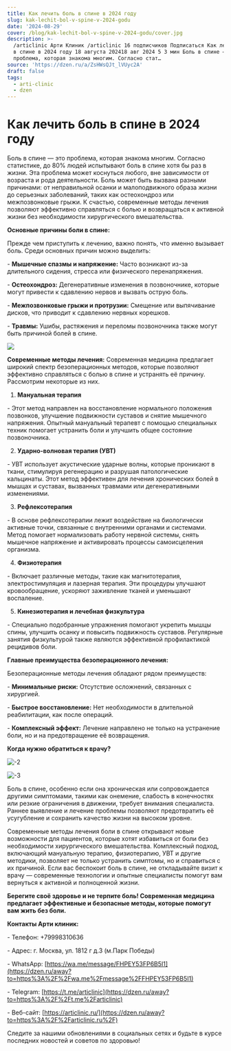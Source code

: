 ```yaml
---
title: Как лечить боль в спине в 2024 году
slug: kak-lechit-bol-v-spine-v-2024-godu
date: '2024-08-29'
cover: /blog/kak-lechit-bol-v-spine-v-2024-godu/cover.jpg
description: >-
  /articlinic Арти Клиник /articlinic 16 подписчиков Подписаться Как лечить боль
  в спине в 2024 году 18 августа 202418 авг 2024 5 3 мин Боль в спине — это
  проблема, которая знакома многим. Согласно стат…
source: 'https://dzen.ru/a/ZsHWsQJt_lVUyc2A'
draft: false
tags:
  - arti-clinic
  - dzen
---
```


# Как лечить боль в спине в 2024 году

Боль в спине — это проблема, которая знакома многим. Согласно статистике, до 80% людей испытывают боль в спине хотя бы раз в жизни. Эта проблема может коснуться любого, вне зависимости от возраста и рода деятельности. Боль может быть вызвана разными причинами: от неправильной осанки и малоподвижного образа жизни до серьезных заболеваний, таких как остеохондроз или межпозвонковые грыжи. К счастью, современные методы лечения позволяют эффективно справляться с болью и возвращаться к активной жизни без необходимости хирургического вмешательства.

**Основные причины боли в спине:**

Прежде чем приступить к лечению, важно понять, что именно вызывает боль. Среди основных причин можно выделить:

\- **Мышечные спазмы и напряжение:** Часто возникают из-за длительного сидения, стресса или физического перенапряжения.

\- **Остеохондроз:** Дегенеративные изменения в позвоночнике, которые могут привести к сдавлению нервов и вызвать острую боль.

\- **Межпозвонковые грыжи и протрузии:** Смещение или выпячивание дисков, что приводит к сдавлению нервных корешков.

\- **Травмы:** Ушибы, растяжения и переломы позвоночника также могут быть причиной болей в спине.

![](/blog/kak-lechit-bol-v-spine-v-2024-godu/img-0.jpg)

**Современные методы лечения:** Современная медицина предлагает широкий спектр безоперационных методов, которые позволяют эффективно справляться с болью в спине и устранять её причину. Рассмотрим некоторые из них.

1. **Мануальная терапия**

\- Этот метод направлен на восстановление нормального положения позвонков, улучшение подвижности суставов и снятие мышечного напряжения. Опытный мануальный терапевт с помощью специальных техник помогает устранить боли и улучшить общее состояние позвоночника.

2. **Ударно-волновая терапия (УВТ)**

\- УВТ использует акустические ударные волны, которые проникают в ткани, стимулируя регенерацию и разрушая патологические кальцинаты. Этот метод эффективен для лечения хронических болей в мышцах и суставах, вызванных травмами или дегенеративными изменениями.

3. **Рефлексотерапия**

\- В основе рефлексотерапии лежит воздействие на биологически активные точки, связанные с внутренними органами и системами. Метод помогает нормализовать работу нервной системы, снять мышечное напряжение и активировать процессы самоисцеления организма.

4. **Физиотерапия**

\- Включает различные методы, такие как магнитотерапия, электростимуляция и лазерная терапия. Эти процедуры улучшают кровообращение, ускоряют заживление тканей и уменьшают воспаление.

5. **Кинезиотерапия и лечебная физкультура**

\- Специально подобранные упражнения помогают укрепить мышцы спины, улучшить осанку и повысить подвижность суставов. Регулярные занятия физкультурой также являются эффективной профилактикой рецидивов боли.

**Главные преимущества безоперационного лечения:**

Безоперационные методы лечения обладают рядом преимуществ:

\- **Минимальные риски:** Отсутствие осложнений, связанных с хирургией.

\- **Быстрое восстановление:** Нет необходимости в длительной реабилитации, как после операций.

\- **Комплексный эффект:** Лечение направлено не только на устранение боли, но и на предотвращение её возвращения.

**Когда нужно обратиться к врачу?**

![-2](/blog/kak-lechit-bol-v-spine-v-2024-godu/img-1.jpg)

![-3](/blog/kak-lechit-bol-v-spine-v-2024-godu/img-2.jpg)

Боль в спине, особенно если она хроническая или сопровождается другими симптомами, такими как онемение, слабость в конечностях или резкие ограничения в движении, требует внимания специалиста. Раннее выявление и лечение проблемы позволяют предотвратить её усугубление и сохранить качество жизни на высоком уровне.

Современные методы лечения боли в спине открывают новые возможности для пациентов, которые хотят избавиться от боли без необходимости хирургического вмешательства. Комплексный подход, включающий мануальную терапию, физиотерапию, УВТ и другие методики, позволяет не только устранить симптомы, но и справиться с их причиной. Если вас беспокоит боль в спине, не откладывайте визит к врачу — современные технологии и опытные специалисты помогут вам вернуться к активной и полноценной жизни.

**Берегите своё здоровье и не терпите боль! Современная медицина предлагает эффективные и безопасные методы, которые помогут вам жить без боли.**

**Контакты Арти клиник:**

\- Телефон: +79998310636

\- Адрес: г. Москва, ул. 1812 г д.3 (м.Парк Победы)

\- WhatsApp: [https://wa.me/message/FHPEY53FP6B5I1](https://dzen.ru/away?to=https%3A%2F%2Fwa.me%2Fmessage%2FFHPEY53FP6B5I1)

\- Telegram: [https://t.me/articlinic](https://dzen.ru/away?to=https%3A%2F%2Ft.me%2Farticlinic)

\- Веб-сайт: [https://articlinic.ru/](https://dzen.ru/away?to=https%3A%2F%2Farticlinic.ru%2F)

Следите за нашими обновлениями в социальных сетях и будьте в курсе последних новостей и советов по здоровью!